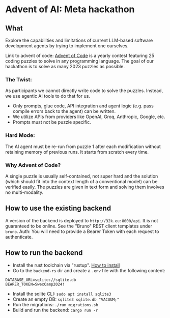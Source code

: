 # Advent of AI: Meta hackathon

## What
Explore the capabilities and limitations of current LLM-based software development agents by trying to implement one ourselves.

Link to advent of code: [Advent of Code](https://adventofcode.com/) is a yearly contest featuring 25 coding puzzles to solve in any programming language. The goal of our hackathon is to solve as many 2023 puzzles as possible.

### The Twist:
As participants we cannot directly write code to solve the puzzles. Instead, we use agentic AI tools to do that for us.

 - Only prompts, glue code, API integration and agent logic (e.g. pass compile errors back to the agent) can be written.
 - We utilize APIs from providers like OpenAI, Groq, Anthropic, Google, etc.
 - Prompts must not be puzzle specific.


### Hard Mode:

The AI agent must be re-run from puzzle 1 after each modification without retaining memory of previous runs. It starts from scratch every time.

### Why Advent of Code?

A single puzzle is usually self-contained, not super hard and the solution (which should fit into the context length of a conventional model) can be verified easily. The puzzles are given in text form and solving them involves no multi-modality.

## How to use the existing backend
A version of the backend is deployed to `http://32k.eu:8000/api`. It is not guaranteed to be online. See the "Bruno" REST client templates under `bruno`. Auth: You will need to provide a Bearer Token with each request to authenticate.

## How to run the backend
 - Install the rust toolchain via "rustup". [How to install](https://www.rust-lang.org/tools/install)
 - Go to the `backend-rs` dir and create a `.env` file with the following content:
```
DATABASE_URL=sqlite://sqlite.db
BEARER_TOKEN=SwexCamp2024!
```
 - Install the sqlite CLI: `sudo apt install sqlite3`
 - Create an empty DB: `sqlite3 sqlite.db "VACUUM;"`
 - Run the migrations: `./run_migrations.sh`
 - Build and run the backend: `cargo run -r`
